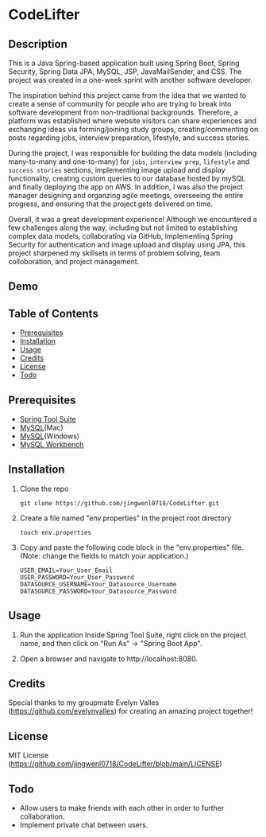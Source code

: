# CodeLifter

## Description 
This is a Java Spring-based application built using Spring Boot, Spring Security, Spring Data JPA, MySQL, JSP, JavaMailSender, and CSS. The project was created in a one-week sprint with another software developer. 

The inspiration behind this project came from the idea that we wanted to create a sense of community for people who are trying to break into software development from non-traditional backgrounds. Therefore, a platform was established where website visitors can share experiences and exchanging ideas via forming/joining study groups, creating/commenting on posts regarding jobs, interview preparation, lifestyle, and success stories. 

During the project, I was responsible for building the data models (including many-to-many and one-to-many) for `jobs`, `interview prep`, `lifestyle` and `success stories` sections, implementing image upload and display functionality, creating custom queries to our database hosted by mySQL and finally deploying the app on AWS. In addition, I was also the project manager designing and organzing agile meetings, overseeing the entire progress, and ensuring that the project gets delivered on time. 

Overall, it was a great development experience! Although we encountered a few challenges along the way, including but not limited to establishing complex data models, collaborating via GitHub, implementing Spring Security for authentication and image upload and display using JPA, this project sharpened my skillsets in terms of problem solving, team colloboration, and project management. 

## Demo


## Table of Contents
- [Prerequisites](#prerequisites)
- [Installation](#installation)
- [Usage](#usage)
- [Credits](#credits)
- [License](#license)
- [Todo](#todo)

## Prerequisites
- [Spring Tool Suite](https://spring.io/tools)
- [MySQL](https://downloads.mysql.com/archives/community/)(Mac)
- [MySQL](https://dev.mysql.com/downloads/windows/installer/8.0.html)(Windows)
- [MySQL Workbench](https://dev.mysql.com/downloads/workbench/#downloads)

## Installation 
1. Clone the repo
   ```
   git clone https://github.com/jingwenl0718/CodeLifter.git
   ```

2. Create a file named "env.properties" in the project root directory
   ```
   touch env.properties
   ```

3. Copy and paste the following code block in the "env.properties" file. (Note: change the fields to match your application.)
   ```
   USER_EMAIL=Your_User_Email
   USER_PASSWORD=Your_User_Password
   DATASOURCE_USERNAME=Your_Datasource_Username
   DATASOURCE_PASSWORD=Your_Datasource_Password
   ```

## Usage
1. Run the application 
   Inside Spring Tool Suite, right click on the project name, and then click on "Run As" -> "Spring Boot App". 

2. Open a browser and navigate to http://localhost:8080.

## Credits
Special thanks to my groupmate Evelyn Valles (https://github.com/evelynvalles) for creating an amazing project together! 

## License
MIT License (https://github.com/jingwenl0718/CodeLifter/blob/main/LICENSE)

## Todo
- Allow users to make friends with each other in order to further collaboration.
- Implement private chat between users.